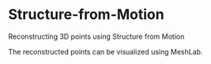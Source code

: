 # Structure-from-Motion
Reconstructing 3D points using Structure from Motion

The reconstructed points can be visualized using MeshLab.
